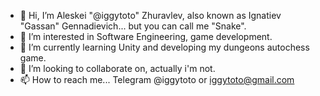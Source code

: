 - 👋 Hi, I’m Aleskei "@iggytoto" Zhuravlev, also known as Ignatiev "Gassan" Gennadievich... but you can call me "Snake".
- 👀 I’m interested in Software Engineering, game development.
- 🌱 I’m currently learning Unity and developing my dungeons autochess game.
- 💞️ I’m looking to collaborate on, actually i'm not.
- 📫 How to reach me... Telegram @iggytoto or iggytoto@gmail.com

<!---
iggytoto/iggytoto is a ✨ special ✨ repository because its `README.md` (this file) appears on your GitHub profile.
You can click the Preview link to take a look at your changes.
--->
